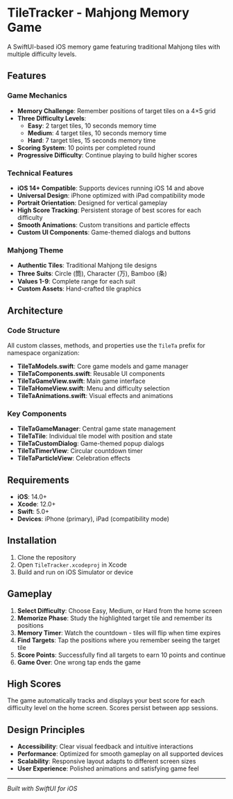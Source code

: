 # TileTracker - Mahjong Memory Game

A SwiftUI-based iOS memory game featuring traditional Mahjong tiles with multiple difficulty levels.

## Features

### Game Mechanics
- **Memory Challenge**: Remember positions of target tiles on a 4×5 grid
- **Three Difficulty Levels**:
  - **Easy**: 2 target tiles, 10 seconds memory time
  - **Medium**: 4 target tiles, 10 seconds memory time  
  - **Hard**: 7 target tiles, 15 seconds memory time
- **Scoring System**: 10 points per completed round
- **Progressive Difficulty**: Continue playing to build higher scores

### Technical Features
- **iOS 14+ Compatible**: Supports devices running iOS 14 and above
- **Universal Design**: iPhone optimized with iPad compatibility mode
- **Portrait Orientation**: Designed for vertical gameplay
- **High Score Tracking**: Persistent storage of best scores for each difficulty
- **Smooth Animations**: Custom transitions and particle effects
- **Custom UI Components**: Game-themed dialogs and buttons

### Mahjong Theme
- **Authentic Tiles**: Traditional Mahjong tile designs
- **Three Suits**: Circle (筒), Character (万), Bamboo (条)
- **Values 1-9**: Complete range for each suit
- **Custom Assets**: Hand-crafted tile graphics

## Architecture

### Code Structure
All custom classes, methods, and properties use the `TileTa` prefix for namespace organization:

- **TileTaModels.swift**: Core game models and game manager
- **TileTaComponents.swift**: Reusable UI components
- **TileTaGameView.swift**: Main game interface
- **TileTaHomeView.swift**: Menu and difficulty selection
- **TileTaAnimations.swift**: Visual effects and animations

### Key Components
- **TileTaGameManager**: Central game state management
- **TileTaTile**: Individual tile model with position and state
- **TileTaCustomDialog**: Game-themed popup dialogs
- **TileTaTimerView**: Circular countdown timer
- **TileTaParticleView**: Celebration effects

## Requirements

- **iOS**: 14.0+
- **Xcode**: 12.0+
- **Swift**: 5.0+
- **Devices**: iPhone (primary), iPad (compatibility mode)

## Installation

1. Clone the repository
2. Open `TileTracker.xcodeproj` in Xcode
3. Build and run on iOS Simulator or device

## Gameplay

1. **Select Difficulty**: Choose Easy, Medium, or Hard from the home screen
2. **Memorize Phase**: Study the highlighted target tile and remember its positions
3. **Memory Timer**: Watch the countdown - tiles will flip when time expires
4. **Find Targets**: Tap the positions where you remember seeing the target tile
5. **Score Points**: Successfully find all targets to earn 10 points and continue
6. **Game Over**: One wrong tap ends the game

## High Scores

The game automatically tracks and displays your best score for each difficulty level on the home screen. Scores persist between app sessions.

## Design Principles

- **Accessibility**: Clear visual feedback and intuitive interactions
- **Performance**: Optimized for smooth gameplay on all supported devices  
- **Scalability**: Responsive layout adapts to different screen sizes
- **User Experience**: Polished animations and satisfying game feel

---

*Built with SwiftUI for iOS* 